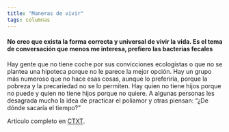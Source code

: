 ```yaml
---
title: "Maneras de vivir"
tags: columnas
---
```

#### No creo que exista la forma correcta y universal de vivir la vida. Es el tema de conversación que menos me interesa, prefiero las bacterias fecales

Hay gente que no tiene coche por sus convicciones ecologistas o que no se plantea una hipoteca porque no le parece la mejor opción. Hay un grupo más numeroso que no hace esas cosas, aunque lo preferiría, porque la pobreza y la precariedad no se lo permiten. Hay quien no tiene hijos porque no puede y quien no tiene hijos porque no quiere. A algunas personas les desagrada mucho la idea de practicar el poliamor y otras piensan: “¿De dónde sacaría el tiempo?”

Artículo completo en [CTXT](https://ctxt.es/es/20210501/Firmas/36130/coliving-job-hopping-juventud-empleo-pensiones.htm).
